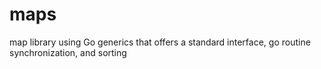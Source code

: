 # maps
map library using Go generics that offers a standard interface, go routine synchronization, and sorting
